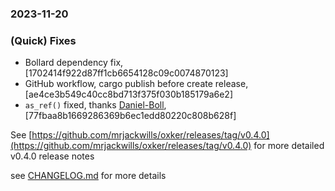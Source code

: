 ### 2023-11-20

### (Quick) Fixes
+ Bollard dependency fix, [1702414f922d87ff1cb6654128c09c0074870123]
+ GitHub workflow, cargo publish before create release, [ae4ce3b549c40cc8bd713f375f030b185179a6e2]
+ `as_ref()` fixed, thanks [Daniel-Boll](https://github.com/Daniel-Boll), [77fbaa8b1669286369b6ec1edd80220c808b628f]

See [https://github.com/mrjackwills/oxker/releases/tag/v0.4.0](https://github.com/mrjackwills/oxker/releases/tag/v0.4.0) for more detailed v0.4.0 release notes

see <a href='https://github.com/mrjackwills/oxker/blob/main/CHANGELOG.md'>CHANGELOG.md</a> for more details
